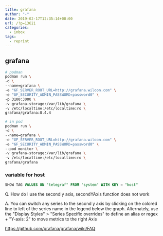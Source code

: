 ```yaml
---
title: grafana
author: "-"
date: 2019-02-17T12:35:14+00:00
url: /?p=13621
categories:
  - inbox
tags:
  - reprint
---
```

## grafana
```bash
# podman
podman run \
-d \
--name=grafana \
-e "GF_SERVER_ROOT_URL=http://grafana.wiloon.com" \
-e "GF_SECURITY_ADMIN_PASSWORD=password0" \
-p 3100:3000 \
-v grafana-storage:/var/lib/grafana \
-v /etc/localtime:/etc/localtime:ro \
grafana/grafana:8.4.4

# in pod
podman run \
-d \
--name=grafana \
-e "GF_SERVER_ROOT_URL=http://grafana.wiloon.com" \
-e "GF_SECURITY_ADMIN_PASSWORD=password0" \
--pod monitor \
-v grafana-storage:/var/lib/grafana \
-v /etc/localtime:/etc/localtime:ro \
grafana/grafana

```

### variable for host

```sql
SHOW TAG VALUES ON "telegraf" FROM "system" WITH KEY = "host"
```

Q. How do I use the second y axis, secondYAxis function does not work

A. You can switch any series to the second y axis by clicking on the colored line to left of the series name in the legend below the graph. Alternately, use the "Display Styles" > "Series Specific overrides" to define an alias or regex + "Y-axis: 2" to move metrics to the right Axis

https://github.com/grafana/grafana/wiki/FAQ